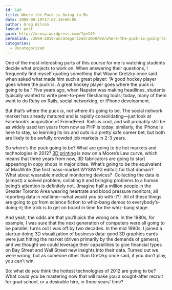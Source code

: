```yaml
---
id: 149
title: Where the Puck is Going to Be
date: 2009-08-19T17:07:34+00:00
author: Greg Wilson
layout: post
guid: http://ucosp.wordpress.com/?p=149
permalink: /2009-2010/uncategorized/2009/08/where-the-puck-is-going-to-be/
categories:
  - Uncategorized
---
```

One of the most interesting parts of this course for me is watching students decide what projects to work on. When answering their questions, I frequently find myself quoting something that Wayne Gretzky once said when asked what made him such a great player: &#8220;A good hockey player goes where the puck is. A great hockey player goes where the puck is going to be.&#8221; Five years ago, when Napster was making headlines, students typically wanted to write peer-to-peer filesharing tools; today, many of them want to do Ruby on Rails, social networking, or iPhone development.

But that&#8217;s where the puck _is_, not where it&#8217;s going to be. The social network market has already matured and is rapidly consolidating&#8212;just look at Facebook&#8217;s acquisition of FriendFeed. Rails is cool, and will probably still be as widely used ten years from now as PHP is today; similarly, the iPhone is here to stay, so learning its ins and outs is a pretty safe career bet, but both are likely to be awfully crowded job markets in 2-3 years.

So where&#8217;s the puck going to be? What are going to be hot markets and technologies in 2012? [3D printing](http://en.wikipedia.org/wiki/3D_printing) is now on a Moore&#8217;s Law curve, which means that three years from now, 3D fabricators are going to start appearing in copy shops in major cities. What&#8217;s going to be the equivalent of MacWrite (the first mass-market WYSIWYG editor) for that domain?  What about wearable medical monitoring devices?  Collecting the data is (almost) a solved problem; collating it and bringing problems to a human being&#8217;s attention is definitely not. (Imagine half a million people in the Greater Toronto Area wearing heartrate and blood pressure monitors, all reporting data in realtime&#8212;what would you _do_ with it?)  All of these things are going to go from science fiction to whiz-bang demos to everybody&#8217;s-doing-it; the trick is to get on board in time for the whiz-bang stage.

And yeah, the odds are that you&#8217;ll pick the wrong one. In the 1980s, for example, I was sure that the next generation of computers were all going to be parallel; turns out I was off by two decades. In the mid 1990s, I joined a startup doing 3D visualization of business data: good 3D graphics cards were just hitting the market (driven primarily by the demands of gamers), and we thought we could leverage their capabilities to give financial types on Bay Street and Wall Street new insights into their data. Turned out we were wrong, but as someone other than Gretzky once said, if you don&#8217;t play, you can&#8217;t win.

So: what do _you_ think the hottest technologies of 2012 are going to be? What could you be mastering now that will make you a sought-after recruit for grad school, or a desirable hire, in three years&#8217; time?